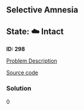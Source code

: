 ## Selective Amnesia

## State: :cloud: **Intact**

**ID: 298**

[Problem Description](https://projecteuler.net/problem=298)

[Source code](main.cpp)

### Solution
0